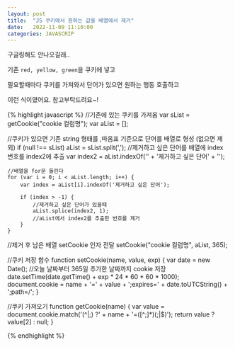 ```yaml
---
layout: post
title:  "JS 쿠키에서 원하는 값을 배열에서 제거"
date:   2022-11-09 11:10:00
categories: JAVASCRIP
---
```


구글링해도 안나오길래..

기존 `red, yellow, green`을 쿠키에 넣고

필요할때마다 쿠키를 가져와서 단어가 있으면 원하는 행동 호출하고

이런 식이였어요. 참고부탁드려요~!


{% highlight javascript %}
//기존에 있는 쿠키를 가져옴
var sList = getCookie("cookie 컬럼명");
var aList = [];

//쿠키가 있으면 기존 string 형태를 ,따옴표 기준으로 단어를 배열로 형성 (없으면 제외)
  if (null !== sList) aList = sList.split(',');
    //제거하고 싶은 단어를 배열에 index 번호를 index2에 추출
    var index2 = aList.indexOf('' + '제거하고 싶은 단어' + '');
    
    //배열을 for문 돌린다
    for (var i = 0; i < aList.length; i++) {
        var index = aList[i].indexOf('제거하고 싶은 단어');
        
        if (index > -1) {
            //제거하고 싶은 단어가 있을때
            aList.splice(index2, 1);
            //aList에서 index2를 추출한 번호를 제거
        }
    }
//제거 후 남은 배열 setCookie 인자 전달
setCookie("cookie 컬럼명", aList, 365);


//쿠키 저장 함수
function setCookie(name, value, exp) {
    var date = new Date();
    //오늘 날짜부터 365일 추가한 날짜까지 cookie 저장
    date.setTime(date.getTime() + exp * 24 * 60 * 60 * 1000);
    document.cookie = name + '=' + value + ';expires=' + date.toUTCString() + ';path=/';
}

//쿠키 가져오기
function getCookie(name) {
    var value = document.cookie.match('(^|;) ?' + name + '=([^;]*)(;|$)');
    return value ? value[2] : null;
}


{% endhighlight %}
